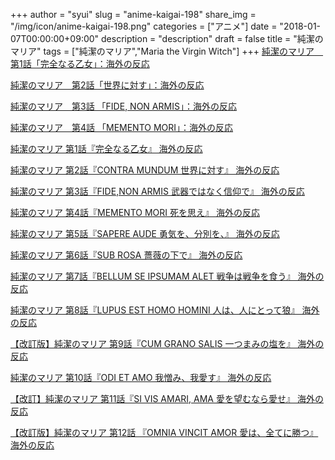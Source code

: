+++
author = "syui"
slug = "anime-kaigai-198"
share_img = "/img/icon/anime-kaigai-198.png"
categories = ["アニメ"]
date = "2018-01-07T00:00:00+09:00"
description = "description"
draft = false
title = "純潔のマリア"
tags = ["純潔のマリア","Maria the Virgin Witch"]
+++
<a href="http://fromdistant.blog.jp/archives/1017337834.html" rel="nofollow" target="_blank" title="純潔のマリア　第1話「完全なる乙女」：海外の反応">純潔のマリア　第1話「完全なる乙女」：海外の反応</a>

<a href="http://fromdistant.blog.jp/archives/1018055575.html" rel="nofollow" target="_blank" title="純潔のマリア　第2話「世界に対す」：海外の反応">純潔のマリア　第2話「世界に対す」：海外の反応</a>

<a href="http://fromdistant.blog.jp/archives/1018603981.html" rel="nofollow" target="_blank" title="純潔のマリア　第3話 「FIDE, NON ARMIS」：海外の反応">純潔のマリア　第3話 「FIDE, NON ARMIS」：海外の反応</a>

<a href="http://fromdistant.blog.jp/archives/1018994248.html" rel="nofollow" target="_blank" title="純潔のマリア　第4話 「MEMENTO MORI」：海外の反応">純潔のマリア　第4話 「MEMENTO MORI」：海外の反応</a>

<a href="http://sotohan.blog.fc2.com/blog-entry-211.html" rel="nofollow" target="_blank" title="純潔のマリア 第1話『完全なる乙女』 海外の反応">純潔のマリア 第1話『完全なる乙女』 海外の反応</a>

<a href="http://sotohan.blog.fc2.com/blog-entry-216.html" rel="nofollow" target="_blank" title="純潔のマリア 第2話『CONTRA MUNDUM 世界に対す』 海外の反応">純潔のマリア 第2話『CONTRA MUNDUM 世界に対す』 海外の反応</a>

<a href="http://sotohan.blog.fc2.com/blog-entry-223.html" rel="nofollow" target="_blank" title="純潔のマリア 第3話『FIDE,NON ARMIS 武器ではなく信仰で』 海外の反応">純潔のマリア 第3話『FIDE,NON ARMIS 武器ではなく信仰で』 海外の反応</a>

<a href="http://sotohan.blog.fc2.com/blog-entry-229.html" rel="nofollow" target="_blank" title="純潔のマリア 第4話『MEMENTO MORI 死を思え』 海外の反応">純潔のマリア 第4話『MEMENTO MORI 死を思え』 海外の反応</a>

<a href="http://sotohan.blog.fc2.com/blog-entry-238.html" rel="nofollow" target="_blank" title="純潔のマリア 第5話『SAPERE AUDE 勇気を、分別を、』 海外の反応">純潔のマリア 第5話『SAPERE AUDE 勇気を、分別を、』 海外の反応</a>

<a href="http://sotohan.blog.fc2.com/blog-entry-245.html" rel="nofollow" target="_blank" title="純潔のマリア 第6話『SUB ROSA 薔薇の下で』 海外の反応">純潔のマリア 第6話『SUB ROSA 薔薇の下で』 海外の反応</a>

<a href="http://sotohan.blog.fc2.com/blog-entry-250.html" rel="nofollow" target="_blank" title="純潔のマリア 第7話『BELLUM SE IPSUMAM ALET 戦争は戦争を食う』 海外の反応">純潔のマリア 第7話『BELLUM SE IPSUMAM ALET 戦争は戦争を食う』 海外の反応</a>

<a href="http://sotohan.blog.fc2.com/blog-entry-255.html" rel="nofollow" target="_blank" title="純潔のマリア 第8話『LUPUS EST HOMO HOMINI 人は、人にとって狼』 海外の反応">純潔のマリア 第8話『LUPUS EST HOMO HOMINI 人は、人にとって狼』 海外の反応</a>

<a href="http://sotohan.blog.fc2.com/blog-entry-260.html" rel="nofollow" target="_blank" title="【改訂版】純潔のマリア 第9話『CUM GRANO SALIS 一つまみの塩を』 海外の反応">【改訂版】純潔のマリア 第9話『CUM GRANO SALIS 一つまみの塩を』 海外の反応</a>

<a href="http://sotohan.blog.fc2.com/blog-entry-265.html" rel="nofollow" target="_blank" title="純潔のマリア 第10話『ODI ET AMO 我憎み、我愛す』 海外の反応">純潔のマリア 第10話『ODI ET AMO 我憎み、我愛す』 海外の反応</a>

<a href="http://sotohan.blog.fc2.com/blog-entry-268.html" rel="nofollow" target="_blank" title="【改訂】純潔のマリア 第11話『SI VIS AMARI, AMA 愛を望むなら愛せ』 海外の反応">【改訂】純潔のマリア 第11話『SI VIS AMARI, AMA 愛を望むなら愛せ』 海外の反応</a>

<a href="http://sotohan.blog.fc2.com/blog-entry-272.html" rel="nofollow" target="_blank" title="【改訂版】純潔のマリア 第12話 『OMNIA VINCIT AMOR 愛は、全てに勝つ』 海外の反応">【改訂版】純潔のマリア 第12話 『OMNIA VINCIT AMOR 愛は、全てに勝つ』 海外の反応</a>
